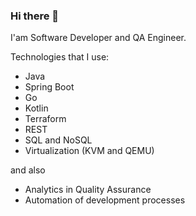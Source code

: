 ### Hi there 👋

I'am Software Developer and QA Engineer.

Technologies that I use:
* Java
* Spring Boot
* Go
* Kotlin
* Terraform
* REST
* SQL and NoSQL
* Virtualization (KVM and QEMU)

and also
* Analytics in Quality Assurance
* Automation of development processes

<!--
**nikita-dev-null/nikita-dev-null** is a ✨ _special_ ✨ repository because its `README.md` (this file) appears on your GitHub profile.

Here are some ideas to get you started:

- 🔭 I’m currently working on ...
- 🌱 I’m currently learning ...
- 👯 I’m looking to collaborate on ...
- 🤔 I’m looking for help with ...
- 💬 Ask me about ...
- 📫 How to reach me: ...
- 😄 Pronouns: ...
- ⚡ Fun fact: ...
-->
